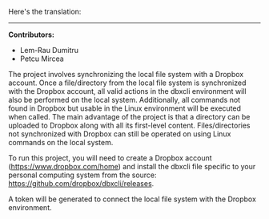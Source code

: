 Here's the translation:

---

**Contributors:**

- Lem-Rau Dumitru
- Petcu Mircea

The project involves synchronizing the local file system with a Dropbox account. Once a file/directory from the local file system is synchronized with the Dropbox account, all valid actions in the dbxcli environment will also be performed on the local system. Additionally, all commands not found in Dropbox but usable in the Linux environment will be executed when called. The main advantage of the project is that a directory can be uploaded to Dropbox along with all its first-level content. Files/directories not synchronized with Dropbox can still be operated on using Linux commands on the local system.

To run this project, you will need to create a Dropbox account (https://www.dropbox.com/home) and install the dbxcli file specific to your personal computing system from the source: https://github.com/dropbox/dbxcli/releases.

A token will be generated to connect the local file system with the Dropbox environment.
